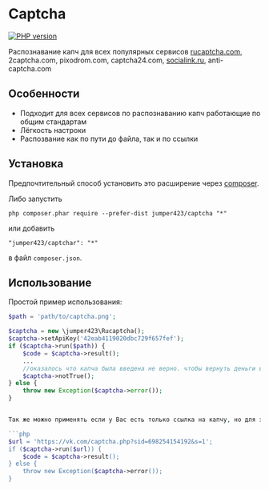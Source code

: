 Captcha
================
[![PHP version](https://badge.fury.io/ph/jumper423%2Fdecaptcha.svg)](https://badge.fury.io/ph/jumper423%2Fdecaptcha)

Распознавание капч для всех популярных сервисов [rucaptcha.com](http://infoblog1.ru/goto/rucaptcha), 2captcha.com, pixodrom.com, captcha24.com, [socialink.ru](http://www.socialink.ru/?key=84333), anti-captcha.com

Особенности
------------
* Подходит для всех сервисов по распознаванию капч работающие по общим стандартам
* Лёгкость настроки
* Распозвание как по пути до файла, так и по ссылки

Установка
------------
Предпочтительный способ установить это расширение через [composer](http://getcomposer.org/download/).

Либо запустить

```
php composer.phar require --prefer-dist jumper423/captcha "*"
```

или добавить

```
"jumper423/captchar": "*"
```

в файл `composer.json`.

Использование
------------
Простой пример использования:

```php
$path = 'path/to/captcha.png';

$captcha = new \jumper423\Rucaptcha();
$captcha->setApiKey('42eab4119020dbc729f657fef');
if ($captcha->run($path)) {
    $code = $captcha->result(); 
    ...
    //оказалось что капча была введена не верно. чтобы вернуть деньги вызовем
    $captcha->notTrue();
} else {
    throw new Exception($captcha->error());
}


Так же можно применять если у Вас есть только ссылка на капчу, но для этого метода Вам следует прописать путь в конфигурации для сохранения капч (pathTmp):

```php
$url = 'https://vk.com/captcha.php?sid=698254154192&s=1';
if ($captcha->run($url)) {
    $code = $captcha->result(); 
} else {
    throw new Exception($captcha->error());
}
```
